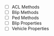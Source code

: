 - [ ] ACL Methods
- [ ] Blip Methods
- [ ] Ped Methods
- [ ] Blip Properties
- [ ] Vehicle Properties
